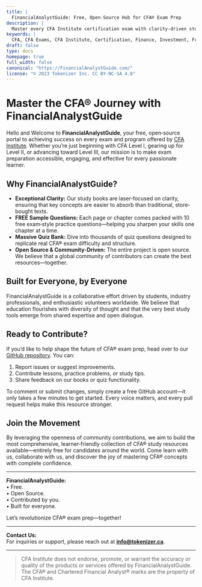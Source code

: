 ```yaml
---
title: |
  FinancialAnalystGuide: Free, Open-Source Hub for CFA® Exam Prep
description: |
  Master every CFA Institute certification exam with clarity-driven study materials, 10 free sample questions per page, and thousands of quizzes. Join our open-source community on GitHub and collaborate to build the best CFA prep resources.
keywords: |
  CFA, CFA Exams, CFA Institute, Certification, Finance, Investment, Free, Open Source, Sample Questions, Quizzes, GitHub, Community, Exam Prep, Study Materials
draft: false
type: docs
homepage: true
full_width: false
canonical: "https://FinancialAnalystGuide.com/"
license: "© 2023 Tokenizer Inc. CC BY-NC-SA 4.0"
---
```


# Master the CFA® Journey with FinancialAnalystGuide

Hello and Welcome to **FinancialAnalystGuide**, your free, open‐source portal to achieving success on every exam and program offered by [CFA Institute](https://www.cfainstitute.org/). Whether you’re just beginning with CFA Level I, gearing up for Level II, or advancing toward Level III, our mission is to make exam preparation accessible, engaging, and effective for every passionate learner.

## Why FinancialAnalystGuide?

- **Exceptional Clarity:** Our study books are laser‐focused on clarity, ensuring that key concepts are easier to absorb than traditional, store‐bought texts.  
- **FREE Sample Questions:** Each page or chapter comes packed with 10 free exam‐style practice questions—helping you sharpen your skills one chapter at a time.  
- **Massive Quiz Bank:** Dive into thousands of quiz questions designed to replicate real CFA® exam difficulty and structure.  
- **Open Source & Community‐Driven:** The entire project is open source. We believe that a global community of contributors can create the best resources—together.  

## Built for Everyone, by Everyone

FinancialAnalystGuide is a collaborative effort driven by students, industry professionals, and enthusiastic volunteers worldwide. We believe that education flourishes with diversity of thought and that the very best study tools emerge from shared expertise and open dialogue.

## Ready to Contribute?

If you’d like to help shape the future of CFA® exam prep, head over to our [GitHub repository](https://github.com/MasteryEducation/FinancialAnalystGuide.com). You can:

1. Report issues or suggest improvements.  
2. Contribute lessons, practice problems, or study tips.  
3. Share feedback on our books or quiz functionality.  

To comment or submit changes, simply create a free GitHub account—it only takes a few minutes to get started. Every voice matters, and every pull request helps make this resource stronger.

## Join the Movement

By leveraging the openness of community contributions, we aim to build the most comprehensive, learner‐friendly collection of CFA® study resources available—entirely free for candidates around the world. Come learn with us, collaborate with us, and discover the joy of mastering CFA® concepts with complete confidence.

---

**FinancialAnalystGuide:**  
• Free.  
• Open Source.  
• Contributed by you.  
• Built for everyone.  

Let’s revolutionize CFA® exam prep—together!


---

**Contact Us:**  
For inquiries or support, please reach out at **[info@tokenizer.ca](mailto:info@tokenizer.ca?subject=FinancialAnalystGuide.com)**.

---

> CFA Institute does not endorse, promote, or warrant the accuracy or quality of the products or services offered by FinancialAnalystGuide. The CFA® and Chartered Financial Analyst® marks are the property of CFA Institute.
